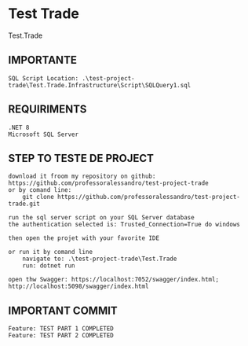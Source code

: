 # Test Trade
Test.Trade
## IMPORTANTE
```
SQL Script Location: .\test-project-trade\Test.Trade.Infrastructure\Script\SQLQuery1.sql
```

## REQUIRIMENTS
```
.NET 8
Microsoft SQL Server
```

## STEP TO TESTE DE PROJECT
```
download it froom my repository on github: https://github.com/professoralessandro/test-project-trade
or by comand line:
    git clone https://github.com/professoralessandro/test-project-trade.git

run the sql server script on your SQL Server database
the authentication selected is: Trusted_Connection=True do windows

then open the projet with your favorite IDE

or run it by comand line
    navigate to: .\test-project-trade\Test.Trade
    run: dotnet run

open thw Swagger: https://localhost:7052/swagger/index.html; http://localhost:5098/swagger/index.html
```

## IMPORTANT COMMIT
```
Feature: TEST PART 1 COMPLETED
Feature: TEST PART 2 COMPLETED
```